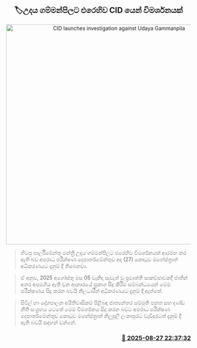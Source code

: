 <p align='center'><b><h2 align='center' title='CID launches investigation against Udaya Gammanpila'>🏷උදය ගම්මන්පිලට එරෙහිව CID යෙන් විමර්ශනයක්</h2></b></p>
<p align='center'><img src='https://helakuru.sgp1.cdn.digitaloceanspaces.com/esana/images/lib/udaya-gammanpila-1[1].jpg' width='600' alt='CID launches investigation against Udaya Gammanpila'></p>

> හිටපු පාර්ලිමේන්තු මන්ත්‍රී උදය ගම්මන්පිලට එරෙහිව විමර්ශනයක් ආරම්භ කර ඇති බව අපරාධ පරීක්ෂණ දෙපාර්තමේන්තුව අද (27) කොටුව මහේස්ත්‍රාත් අධිකරණයට දැනුම් දී තිබෙනවා.

> ඒ අනුව, 2025 අගෝස්තු මස 05 වැනිදා පැවැත් වූ ප්‍රවෘත්ති සාකච්ඡාවකදී ජාතීන් අතර අසමගිය ඇති වන ආකාරයේ ප්‍රකාශ සිදු කිරීම සම්බන්ධයෙන් මෙම පරීක්ෂණය සිදු කරන බවයි නිලධාරීන් අධිකරණයට දැනුම් දී ඇත්තේ.

> සිවිල් හා දේශපාලන අයිතිවාසිකම් පිළිබඳ ජාත්‍යන්තර සම්මුති පනත සහ දණ්ඩ නීති සංග්‍රහය යටතේ මෙම විමර්ශනය සිදු කරන බවට අපරාධ පරීක්ෂණ දෙපාර්තමේන්තුව කොටුව මහේස්ත්‍රාත් නිලුපුලී ලංකාපුරට වැඩිදුරටත් දැනුම් දී ඇති බවයි සඳහන් වන්නේ.



<h3 align='right'><a href='https://www.helakuru.lk/esana/p/113127/'>📅 2025-08-27 22:37:32</a></h3>
